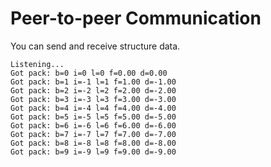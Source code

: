 # Peer-to-peer Communication

You can send and receive structure data.   

```
Listening...
Got pack: b=0 i=0 l=0 f=0.00 d=0.00
Got pack: b=1 i=-1 l=1 f=1.00 d=-1.00
Got pack: b=2 i=-2 l=2 f=2.00 d=-2.00
Got pack: b=3 i=-3 l=3 f=3.00 d=-3.00
Got pack: b=4 i=-4 l=4 f=4.00 d=-4.00
Got pack: b=5 i=-5 l=5 f=5.00 d=-5.00
Got pack: b=6 i=-6 l=6 f=6.00 d=-6.00
Got pack: b=7 i=-7 l=7 f=7.00 d=-7.00
Got pack: b=8 i=-8 l=8 f=8.00 d=-8.00
Got pack: b=9 i=-9 l=9 f=9.00 d=-9.00
```

